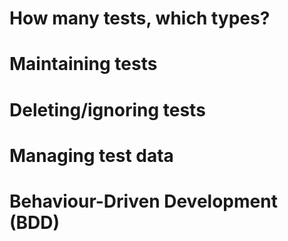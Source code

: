 # How many tests, which types?
# Maintaining tests
# Deleting/ignoring tests
# Managing test data
# Behaviour-Driven Development (BDD)
